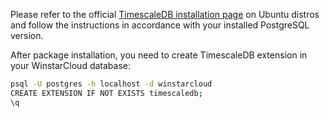 Please refer to the official [TimescaleDB installation page](https://docs.timescale.com/self-hosted/latest/install/installation-linux/) on Ubuntu distros and follow the instructions in accordance with your installed PostgreSQL version.

After package installation, you need to create TimescaleDB extension in your WinstarCloud database:
```bash
psql -U postgres -h localhost -d winstarcloud
CREATE EXTENSION IF NOT EXISTS timescaledb;
\q
```